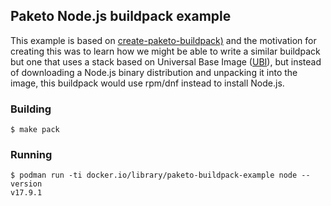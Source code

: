 ## Paketo Node.js buildpack example
This example is based on [create-paketo-buildpack)](https://paketo.io/docs/howto/create-paketo-buildpack/)
and the motivation for creating this was to learn how we might be able to write
a similar buildpack but one that uses a stack based on Universal Base Image
([UBI](https://www.redhat.com/en/blog/introducing-red-hat-universal-base-image)),
but instead of downloading a Node.js binary distribution and unpacking it into
the image, this buildpack would use rpm/dnf instead to install Node.js.

### Building
```console
$ make pack
```

### Running
```console
$ podman run -ti docker.io/library/paketo-buildpack-example node --version
v17.9.1
```
